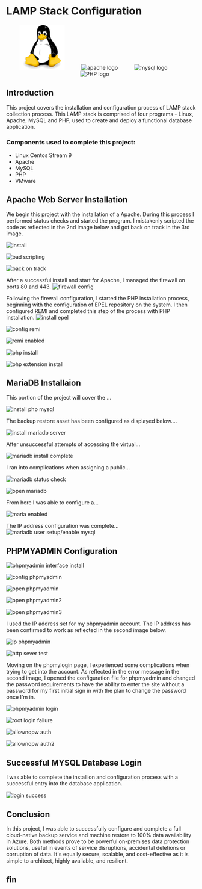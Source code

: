 # LAMP Stack Configuration

<div align="center">
  <img src="https://raw.githubusercontent.com/devicons/devicon/master/icons/linux/linux-original.svg" height="120" alt="linux logo"  />
  <img width="36" />
  <img src="https://seeklogo.com/images/A/apache-logo-89257496F9-seeklogo.com.png" height="120" alt="apache logo"  />
  <img width="36" />
  <img src="https://cdn.jsdelivr.net/gh/devicons/devicon/icons/mysql/mysql-original.svg" height="120" alt="mysql logo"  />
  <img width="36" />
  <img src="https://upload.wikimedia.org/wikipedia/commons/thumb/2/27/PHP-logo.svg/2560px-PHP-logo.svg.png" height="110" alt="PHP logo"  />
  <img width="30" />
</div>

## Introduction

This project covers the installation and configuration process of LAMP stack collection process. This LAMP stack is comprised of four programs - Linux, Apache, MySQL and PHP, used to create and deploy a functional database application. 

### Components used to complete this project:

- Linux Centos Stream 9
- Apache
- MySQL
- PHP
- VMware

## Apache Web Server Installation

We begin this project with the installation of a Apache. During this process I performed status checks and started the program. I mistakenly scripted the code as reflected in the 2nd image below and got back on track in the 3rd image.

![install](https://imgur.com/jBQejrd.jpg)

![bad scripting](https://imgur.com/LBc9PUh.jpg) 

![back on track](https://imgur.com/4Bh8LdG.jpg)

After a successful install and start for Apache, I managed the firewall on ports 80 and 443.
![firewall config](https://imgur.com/DpZ6Tx1.jpg) 

Following the firewall configuration, I started the PHP installation process, beginning with the configuration of EPEL repository on the system. I then configured REMI and completed this step of the process with PHP installation.
![install epel](https://imgur.com/vXBZtD3.jpg) 

![config remi](https://imgur.com/JZ4vhgO.jpg) 

![remi enabled](https://imgur.com/zco7Ink.jpg) 

![php install](https://imgur.com/YNGoilw.jpg) 

![php extension install](https://imgur.com/1WU2rba.jpg) 

## MariaDB Installaion

This portion of the project will cover the ...

![install php mysql](https://imgur.com/J31VDcT.jpg) 

The backup restore asset has been configured as displayed below....

![install mariadb server](https://imgur.com/H09pOrL.jpg) 

After unsuccessful attempts of accessing the virtual...

![mariadb install complete](https://imgur.com/IbsfzN3.jpg) 

I ran into complications when assigning a public...

![mariadb status check](https://imgur.com/eLXry5H.jpg) 

![open mariadb](https://imgur.com/1Jat4nX.jpg) 

From here I was able to configure a...

![maria enabled](https://imgur.com/iMre9vk.jpg) 

The IP address configuration was complete...
![mariadb user setup/enable mysql](https://imgur.com/pxHT5iG.jpg) 

## PHPMYADMIN Configuration
![phpmyadmin interface install](https://imgur.com/jCBMu0l.jpg) 

![config phpmyadmin](https://imgur.com/yHgH8GP.jpg) 

![open phpmyadmin](https://imgur.com/YifEubJ.jpg) 

![open phpmyadmin2](https://imgur.com/aBWX388.jpg) 

![open phpmyadmin3](https://imgur.com/ojQllTe.jpg) 

I used the IP address set for my phpmyadmin account. The IP address has been confirmed to work as reflected in the second image below.

![ip phpmyadmin](https://imgur.com/EJLmQpy.jpg) 

![http sever test](https://imgur.com/OPmEvyy.jpg) 

Moving on the phpmylogin page, I experienced some complications when trying to get into the account. As reflected in the error message in the second image, I opened the configuration file for phpmyadmin and changed the password requirements to have the ability to enter the site without a password for my first initial sign in with the plan to change the password once I'm in.

![phpmyadmin login](https://imgur.com/a5pimMP.jpg) 

![root login failure](https://imgur.com/gWZjdta.jpg) 

![allownopw auth](https://imgur.com/yaxRtLy.jpg) 

![allownopw auth2](https://imgur.com/HSGIasf.jpg) 

## Successful MYSQL Database Login
I was able to complete the installion and configuration process with a successful entry into the database application.

![login success](https://imgur.com/fwrgRYW.jpg) 

## Conclusion
In this project, I was able to successfully configure and complete a full cloud-native backup service and machine restore to 100% data availability in Azure. Both methods prove to be powerful on-premises data protection solutions, useful in events of service disruptions, accidental deletions or corruption of data. It's equally secure, scalable, and cost-effective as it is simple to architect, highly available, and resilient.

## fin
